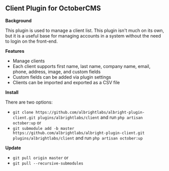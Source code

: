 ## Client Plugin for OctoberCMS

**Background**

This plugin is used to manage a client list. This plugin isn't much on its own, but it is a useful base for managing accounts in a system without the need to login on the front-end.

**Features**

- Manage clients
- Each client supports first name, last name, company name, email, phone, address, image, and custom fields
- Custom fields can be added via plugin settings
- Clients can be imported and exported as a CSV file

**Install**

There are two options:
- `git clone https://github.com/albrightlabs/albright-plugin-client.git plugins/albrightlabs/client` and run `php artisan october:up` or
- `git submodule add -b master https://github.com/albrightlabs/albright-plugin-client.git plugins/albrightlabs/client` and run `php artisan october:up`

**Update**

- `git pull origin master` or
- `git pull --recursive-submodules`
